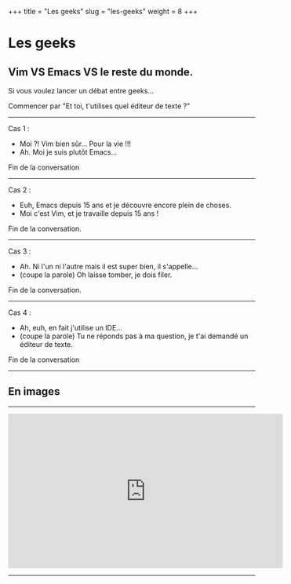 +++
title = "Les geeks"
slug = "les-geeks"
weight = 8
+++

# Les geeks

## Vim VS Emacs VS le reste du monde.

Si vous voulez lancer un débat entre geeks...

Commencer par "Et toi, t'utilises quel éditeur de texte ?"

---

Cas 1 :

- Moi ?! Vim bien sûr... Pour la vie !!!
- Ah. Moi je suis plutôt Emacs...

Fin de la conversation

---

Cas 2 : 

- Euh, Emacs depuis 15 ans et je découvre encore plein de choses.
- Moi c'est Vim, et je travaille depuis 15 ans !

Fin de la conversation.

--- 

Cas 3 :

- Ah. Ni l'un ni l'autre mais il est super bien, il s'appelle...
- (coupe la parole) Oh laisse tomber, je dois filer.

Fin de la conversation.

---

Cas 4 :

- Ah, euh, en fait j'utilise un IDE...
- (coupe la parole) Tu ne réponds pas à ma question, je t'ai demandé un éditeur de texte.

Fin de la conversation

---

## En images

---

<iframe width="560" height="315" src="https://www.youtube.com/embed/ocwnns57cYQ" frameborder="0" allow="autoplay; encrypted-media" allowfullscreen></iframe>

---
